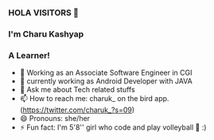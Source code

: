 ### HOLA VISITORS 👋
### I'm Charu Kashyap
### A Learner!
- 🔭 Working as an Associate Software Engineer in CGI
- 🌱 currently working as Android Developer with JAVA
- 💬 Ask me about Tech related stuffs
- 📫 How to reach me: charuk_ on the bird app. (https://twitter.com/charuk_?s=09) 
- 😄 Pronouns: she/her
- ⚡ Fun fact: I'm 5'8'' girl who code and play volleyball 🏐 :)
